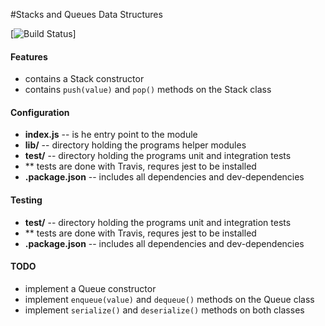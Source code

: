 #Stacks and Queues Data Structures


[![Build Status](https://travis-ci.com/theidi267/10-stacks-and-queues.svg?branch=master)]

#### Features 
  * contains a Stack constructor
  * contains `push(value)` and `pop()` methods on the Stack class

#### Configuration  

  * **index.js** -- is he entry point to the module
  * **lib/** -- directory holding the programs helper modules
  * **test/** -- directory holding the programs unit and integration tests
  * ** tests are done with Travis, requres jest to be installed
  * **.package.json** -- includes all dependencies and dev-dependencies

#### Testing  

  * **test/** -- directory holding the programs unit and integration tests
  * ** tests are done with Travis, requres jest to be installed
  * **.package.json** -- includes all dependencies and dev-dependencies

#### TODO

  * implement a Queue constructor
  * implement `enqueue(value)` and `dequeue()` methods on the Queue class
  * implement `serialize()` and `deserialize()` methods on both classes
